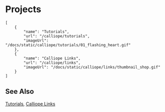# Projects

```codecard
[
    {
        "name": "Tutorials",
        "url": "/calliope/tutorials",
        "imageUrl": "/docs/static/calliope/tutorials/01_flashing_heart.gif"
    },
    {
        "name": "Calliope Links",
        "url": "/calliope/links",
        "imageUrl": "/docs/static/calliope/links/thumbnail_shop.gif"
    }
]
```

## See Also

[Tutorials](/calliope/tutorials),
[Calliope Links](/calliope/links)

